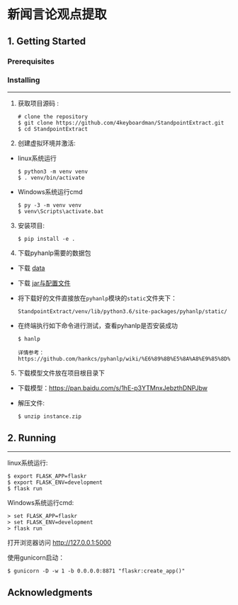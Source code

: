 # 新闻言论观点提取

## 1. Getting Started

### Prerequisites


### Installing
-------
1. 获取项目源码 :

       # clone the repository
       $ git clone https://github.com/4keyboardman/StandpointExtract.git
       $ cd StandpointExtract

2. 创建虚拟环境并激活:

-  linux系统运行

       $ python3 -m venv venv
       $ . venv/bin/activate

-  Windows系统运行cmd

       $ py -3 -m venv venv
       $ venv\Scripts\activate.bat

3. 安装项目:

       $ pip install -e .

4. 下载pyhanlp需要的数据包

-  下载 [data](http://nlp.hankcs.com/download.php?file=data)

-  下载 [jar与配置文件](http://nlp.hankcs.com/download.php?file=jar)

-  将下载好的文件直接放在`pyhanlp`模块的`static`文件夹下：

      `StandpointExtract/venv/lib/python3.6/site-packages/pyhanlp/static/ `

-  在终端执行如下命令进行测试，查看pyhanlp是否安装成功

       $ hanlp

       详情参考：https://github.com/hankcs/pyhanlp/wiki/%E6%89%8B%E5%8A%A8%E9%85%8D%E7%BD%AE

5. 下载模型文件放在项目根目录下

-  下载模型：https://pan.baidu.com/s/1hE-p3YTMnxJebzthDNPJbw

-  解压文件:

       $ unzip instance.zip

## 2. Running 
-------
linux系统运行:

    $ export FLASK_APP=flaskr
    $ export FLASK_ENV=development
    $ flask run

Windows系统运行cmd:

    > set FLASK_APP=flaskr
    > set FLASK_ENV=development
    > flask run

打开浏览器访问 http://127.0.0.1:5000

使用gunicorn启动：

    $ gunicorn -D -w 1 -b 0.0.0.0:8871 "flaskr:create_app()"


## Acknowledgments

